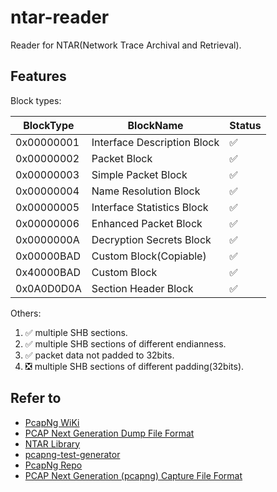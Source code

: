 # ntar-reader

Reader for NTAR(Network Trace Archival and Retrieval).

## Features

Block types:

| BlockType | BlockName | Status |
| --- | --- | --- |
| 0x00000001 | Interface Description Block | ✅ |
| 0x00000002 | Packet Block | ✅ |
| 0x00000003 | Simple Packet Block | ✅ |
| 0x00000004 | Name Resolution Block | ✅ |
| 0x00000005 | Interface Statistics Block | ✅ |
| 0x00000006 | Enhanced Packet Block | ✅ |
| 0x0000000A | Decryption Secrets Block | ✅ |
| 0x00000BAD | Custom Block(Copiable) | ✅ |
| 0x40000BAD | Custom Block | ✅ |
| 0x0A0D0D0A | Section Header Block | ✅ |

Others:

1. ✅ multiple SHB sections.
2. ✅ multiple SHB sections of different endianness.
3. ✅ packet data not padded to 32bits.
4. ❎ multiple SHB sections of different padding(32bits).

## Refer to

- [PcapNg WiKi](https://wiki.wireshark.org/Development/PcapNg)
- [PCAP Next Generation Dump File Format](https://www.winpcap.org/ntar/draft/PCAP-DumpFileFormat.html)
- [NTAR Library](https://github.com/winking324/NTAR)
- [pcapng-test-generator](https://github.com/hadrielk/pcapng-test-generator)
- [PcapNg Repo](https://github.com/pcapng/pcapng)
- [PCAP Next Generation (pcapng) Capture File Format](https://pcapng.github.io/pcapng/draft-tuexen-opsawg-pcapng.txt)

